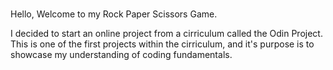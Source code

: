 # 

Hello, Welcome to my Rock Paper Scissors Game.

I decided to start an online project from a cirriculum called the Odin Project. This is one of the first projects within the cirriculum, and it's purpose is to showcase my understanding of coding fundamentals. 
